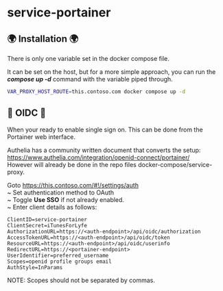 # service-portainer

## 🌍 Installation 🌍

There is only one variable set in the docker compose file.

It can be set on the host, but for a more simple approach, you can run the **_compose up -d_** command with the variable piped through.

```bash
VAR_PROXY_HOST_ROUTE=this.contoso.com docker compose up -d
```

## 🔑 OIDC 🔑

When your ready to enable single sign on. This can be done from the Portainer web interface.

Authelia has a community written document that converts the setup:  
https://www.authelia.com/integration/openid-connect/portainer/  
However will already be done in the repo files docker-compose/service-proxy.

Goto https://this.contoso.com/#!/settings/auth  
~ Set authentication method to OAuth  
~ Toggle **Use SSO** if not already enabled.  
~ Enter client details as follows:

```
ClientID=service-portainer
ClientSecret=iTunesForLyfe
AuthorizationURL=https://<auth-endpoint>/api/oidc/authorization
AccessTokenURL=https://<auth-endpoint>/api/oidc/token
ResourceURL=https://<auth-endpoint>/api/oidc/userinfo
RedirectURL=https://<portainer-endpoint>
UserIdentifier=preferred_username
Scopes=openid profile groups email
AuthStyle=InParams
```

NOTE: Scopes should not be separated by commas.
